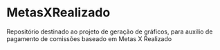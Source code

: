 # MetasXRealizado
Repositório destinado ao projeto de geração de gráficos, para auxilio de pagamento de comissões baseado em Metas X Realizado
